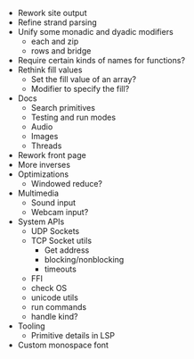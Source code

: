 - Rework site output
- Refine strand parsing
- Unify some monadic and dyadic modifiers
  - each and zip
  - rows and bridge
- Require certain kinds of names for functions?
- Rethink fill values
  - Set the fill value of an array?
  - Modifier to specify the fill?
- Docs
  - Search primitives
  - Testing and run modes
  - Audio
  - Images
  - Threads
- Rework front page
- More inverses
- Optimizations
  - Windowed reduce?
- Multimedia
  - Sound input
  - Webcam input?
- System APIs
  - UDP Sockets
  - TCP Socket utils
    - Get address
    - blocking/nonblocking
    - timeouts
  - FFI
  - check OS
  - unicode utils
  - run commands
  - handle kind?
- Tooling
  - Primitive details in LSP
- Custom monospace font
